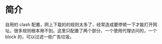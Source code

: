 # 简介

自用的 clash 配置，网上下载的的规则太多了，经常造成要停顿一下才能打开网址。很多规则根本用不到。这里只配置了两个部分，一个使用代理访问的，一个 block 的，可以过滤一些广告垃圾。